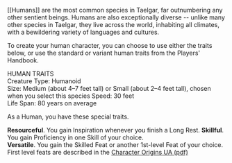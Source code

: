 
[[Humans]] are the most common species in Taelgar, far outnumbering any other sentient beings. Humans are also exceptionally diverse -- unlike many other species in Taelgar, they live across the world, inhabiting all climates, with a bewildering variety of languages and cultures.

To create your human character, you can choose to use either the traits below, or use the standard or variant human traits from the Players' Handbook.

HUMAN TRAITS  
Creature Type: Humanoid  
Size: Medium (about 4–7 feet tall) or Small (about 2–4 feet tall), chosen when you select this species
Speed: 30 feet  
Life Span: 80 years on average

As a Human, you have these special traits. 

**Resourceful**. You gain Inspiration whenever you finish a Long Rest.
**Skillful**. You gain Proficiency in one Skill of your choice.  
**Versatile**. You gain the Skilled Feat or another 1st-level Feat of your choice. First level feats are described in the [Character Origins UA (pdf)](https://media.dndbeyond.com/compendium-images/one-dnd/character-origins/CSWCVV0M4B6vX6E1/UA2022-CharacterOrigins.pdf)

